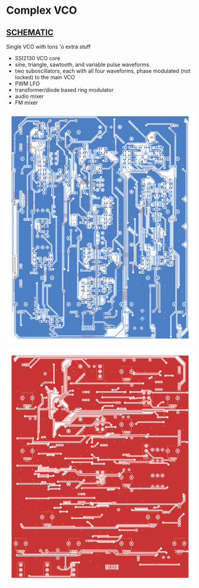 # Complex VCO

## [SCHEMATIC](https://github.com/JordanAceto/josh_Ox_ribbon_synth/blob/master/circuit_boards/main_VCO_board/docs/main_VCO_board_schematic.pdf)

Single VCO with tons 'o extra stuff
- SSI2130 VCO core
- sine, triangle, sawtooth, and variable pulse waveforms
- two suboscillators, each with all four waveforms, phase modulated (not locked) to the main VCO
- PWM LFO
- transformer/diode based ring modulator
- audio mixer
- FM mixer

![pcb render](docs/2D/main_VCO_board_back.svg "pcb render")

![pcb render](docs/2D/main_VCO_board_front.svg "pcb render")
